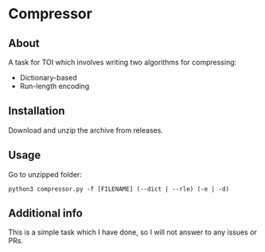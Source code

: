 # Compressor
## About
A task for TOI which involves writing two algorithms for compressing:
- Dictionary-based
- Run-length encoding

## Installation
Download and unzip the archive from releases.

## Usage
Go to unzipped folder:
```
python3 compressor.py -f [FILENAME] (--dict | --rle) (-e | -d)
```

## Additional info
This is a simple task which I have done, so I will not answer to any issues or PRs.